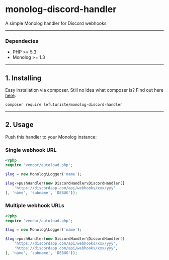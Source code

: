 # monolog-discord-handler

A simple Monolog handler for Discord webhooks

-------------------------------------------------

### Dependecies

- PHP >= 5.3
- Monolog >= 1.3

-------------------------------------------------

## 1. Installing

Easy installation via composer. Still no idea what composer is? Find out here [here](http://getcomposer.org).

```composer require lefuturiste/monolog-discord-handler```

-------------------------------------------------

## 2. Usage

Push this handler to your Monolog instance:

### Single webhook URL

```php
<?php
require 'vendor/autoload.php';

$log = new Monolog\Logger('name');

$log->pushHandler(new DiscordHandler\DiscordHandler([
    'https://discordapp.com/api/webhooks/xxx/yyy'
], 'name', 'subname', 'DEBUG'));

```

### Multiple webhook URLs


```php
<?php
require 'vendor/autoload.php';

$log = new Monolog\Logger('name');

$log->pushHandler(new DiscordHandler\DiscordHandler([
    'https://discordapp.com/api/webhooks/xxx/yyy',
    'https://discordapp.com/api/webhooks/xxx/yyy',
], 'name', 'subname', 'DEBUG'));

```
